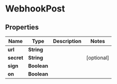 
# WebhookPost

## Properties
Name | Type | Description | Notes
------------ | ------------- | ------------- | -------------
**url** | **String** |  | 
**secret** | **String** |  |  [optional]
**sign** | **Boolean** |  | 
**on** | **Boolean** |  | 



